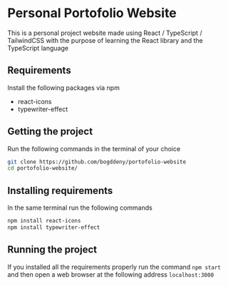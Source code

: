 # Personal Portofolio Website

This is a personal project website made using React / TypeScript / TailwindCSS with the purpose of learning the React library and the TypeScript language

## Requirements

Install the following packages via npm

- react-icons
- typewriter-effect

## Getting the project

Run the following commands in the terminal of your choice

```sh
git clone https://github.com/bogddeny/portofolio-website
cd portofolio-website/
```

## Installing requirements

In the same terminal run the following commands

```sh
npm install react-icons
npm install typewriter-effect
```

## Running the project

If you installed all the requirements properly run the command ```npm start``` and then open a web browser at the following address ```localhost:3000```

